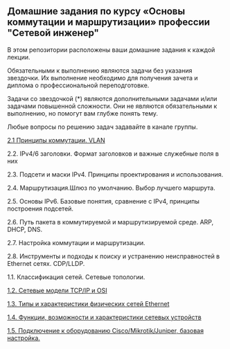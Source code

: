## Домашние задания по курсу «Основы коммутации и маршрутизации» профессии "Сетевой инженер"
В этом репозитории расположены ваши домашние задания к каждой лекции.

Обязательными к выполнению являются задачи без указания звездочки. Их выполнение необходимо для получения зачета и диплома о профессиональной переподготовке.

Задачи со звездочкой (*) являются дополнительными задачами и/или задачами повышенной сложности. Они не являются обязательными к выполнению, но помогут вам глубже понять тему.

Любые вопросы по решению задач задавайте в канале группы.

[2.1  Принципы коммутации. VLAN ]()

2.2. IPv4/6 заголовки. Формат заголовков и важные служебные поля в них

2.3. Подсети и маски IPv4. Принципы проектирования и использования.

2.4. Маршрутизация.Шлюз по умолчанию. Выбор лучшего маршрута.

2.5. Основы IPv6. Базовые понятия, сравнение с IPv4, принципы построения подсетей.

2.6. Путь пакета в коммутируемой и маршрутизируемой среде. ARP, DHCP, DNS.

2.7. Настройка коммутации и маршрутизации.

2.8. Инструменты и подходы к поиску и устранению неисправностей в Ethernet сетях. CDP/LLDP.








1.1. Классификация сетей. Сетевые топологии.

[1.2. Сетевые модели TCP/IP и OSI](https://github.com/Prolink76/NTW-16/blob/BNTW-16/1-02.md)

[1.3. Типы и характеристики физических сетей Ethernet](https://github.com/Prolink76/NTW-16/blob/BNTW-16/1-03.md)

[1.4. Функции, возможности и характеристики сетевых устройств](https://github.com/Prolink76/NTW-16/blob/BNTW-16/1-04.md)

[1.5. Подключение к оборудованию Cisco/Mikrotik/Juniper, базовая настройка.](https://github.com/Prolink76/NTW-16/blob/BNTW-16/1-05.md)
